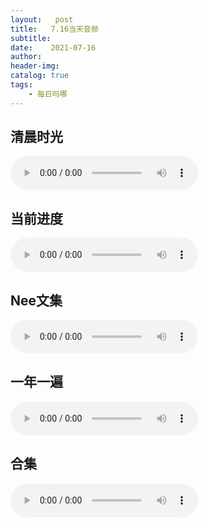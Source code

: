 ```yaml
---
layout:   post
title:   7.16当天音频
subtitle:  
date:    2021-07-16
author:   
header-img: 
catalog: true
tags:
    - 每日吗哪
---
```


## 清晨时光

<p>
    <audio controls="">
    <source src="\music\早餐\21-07-16-第七周 周五.mp3" type="audio/mpeg">7.16日早餐
    </audio>
</p>

## 当前进度

<p>
    <audio controls="">
    <source src="\music\当前进度\21-07-16-书十九经文及注.mp3" type="audio/mpeg">7.16日进度
    </audio>
</p>


## Nee文集

<p>
    <audio controls="">
    <source src="\music\Nee文集\21-07-16-文 · 荣耀的教会 第三章（上）.mp3" type="audio/mpeg">7.16日Nee文集
    </audio>
</p>

## 一年一遍

<p>
    <audio controls="">
    <source src="\music\一年一遍\21-07-16-一年一遍7月12日.mp3" type="audio/mpeg">7.16日一年一遍
    </audio>
</p>

## 合集

<p>
    <audio controls="">
    <source src="\music\合辑\21-07-16-音频合集 7.16.mp3" type="audio/mpeg">7.16日合集
    </audio>
</p>